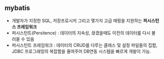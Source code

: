 ## mybatis

- 개발자가 지정한 SQL, 저장프로시저 그리고 몇가지 고급 매핑을 지원하는 **퍼시스턴스 프레임워크**
- 퍼시스턴트(Persitence) : 데이터의 지속성, 끊겼을때도 이전의 데이터를 다시 불러올 수 있음
- 퍼시스턴트 프레임워크 : 데이터의 CRUD를 다루는 클래스 및 설정 파일들의 집합, JDBC 프로그래밍의 복잡함을 줄여주어 DB연동 시스템을 빠르게 개발이 가능.
